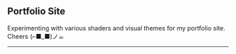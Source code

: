 ## Portfolio Site

Experimenting with various shaders and visual themes for my portfolio site. Cheers (⌐■_■)ノ☕︎

---

<!-- #
Portfolio Application

## Overview

This is a full-stack portfolio application built with React, Express, and PostgreSQL. The application displays personal profile information, social media links, and navigation sections in a clean, responsive design. It uses a modern tech stack with TypeScript throughout and implements a RESTful API architecture.

## System Architecture

The application follows a monorepo structure with clear separation between client and server code:

- **Frontend**: React with TypeScript, using Vite as the build tool
- **Backend**: Express.js server with TypeScript
- **Database**: PostgreSQL with Drizzle ORM
- **Styling**: Tailwind CSS with shadcn/ui components
- **State Management**: TanStack Query for server state management

## Key Components

### Frontend Architecture
- **React 18** with TypeScript for type safety
- **Vite** for fast development and optimized builds
- **Wouter** for lightweight client-side routing
- **TanStack Query** for efficient data fetching and caching
- **shadcn/ui** component library built on Radix UI primitives
- **Tailwind CSS** for responsive styling with custom design tokens

### Backend Architecture
- **Express.js** server with TypeScript
- **RESTful API** design with a single endpoint for portfolio data
- **Drizzle ORM** for type-safe database operations
- **Neon Database** (@neondatabase/serverless) for PostgreSQL hosting
- **Memory storage fallback** for development/testing

### Database Schema
The application uses four main tables:
- `users`: Authentication (username, password)
- `profiles`: Profile information (name, profile image, active status)
- `social_links`: Social media links with platform icons and ordering
- `navigation_sections`: Navigation menu items with URLs and ordering

### UI Components
- Modern card-based layout with responsive design
- Accessible components using Radix UI primitives
- Icon support for social platforms (GitHub, LinkedIn, Twitter, etc.)
- Keyboard navigation support
- Loading states and error handling

## Data Flow

1. **Client Request**: React component triggers API call via TanStack Query
2. **API Handler**: Express route `/api/portfolio` fetches data from storage layer
3. **Data Aggregation**: Server combines profile, social links, and navigation data
4. **Response**: JSON response sent back to client
5. **Client Update**: React component renders updated data with optimistic updates

## External Dependencies

### Core Framework Dependencies
- React ecosystem (react, react-dom, react-query)
- Express.js for server framework
- TypeScript for type safety across the stack

### Database & ORM
- Drizzle ORM for database operations
- @neondatabase/serverless for PostgreSQL connection
- Drizzle-zod for schema validation

### UI & Styling
- Tailwind CSS for styling
- Radix UI primitives for accessible components
- React Icons for social media icons
- Lucide React for additional icons

### Development Tools
- Vite for build tooling and development server
- ESBuild for server-side bundling
- TSX for TypeScript execution in development

## Deployment Strategy

The application is configured for deployment with the following setup:

- **Development**: `npm run dev` starts both client and server with hot reload
- **Build**: `npm run build` creates optimized production builds
- **Production**: `npm run start` serves the built application
- **Database**: Uses Neon Database for PostgreSQL hosting
- **Port Configuration**: Server runs on port 5000, mapped to external port 80

### Build Process
1. Vite builds the React client to `dist/public`
2. ESBuild bundles the Express server to `dist/index.js`
3. Static files are served from the public directory
4. API routes are handled by the Express server

### Environment Variables
- `DATABASE_URL`: PostgreSQL connection string
- `NODE_ENV`: Environment mode (development/production)

## Changelog

- June 20, 2025: Removed RetrowaveShader from codebase per user request - cleaned up all references and dependencies
- June 20, 2025: Portfolio now features 21 total visual themes spanning fractal mathematics, physics simulations, fluid dynamics, and atmospheric effects
- June 20, 2025: Added Volumetric Clouds shader inspired by Inigo Quilez's raymarching techniques featuring fractal noise, atmospheric perspective, and dynamic camera movement
- June 20, 2025: Added Turbulence shader based on advanced fluid dynamics simulation using layered sine waves and rotational matrices for realistic turbulent motion patterns without fire effects
- June 20, 2025: Developed three advanced fractal pattern shaders with complex mathematical formulations:
  - **Mandelbrot Set**: Dynamic Mandelbrot with morphing parameters, multi-layered Julia blending, edge detection, and smooth coloring algorithms
  - **Julia Set**: Multi-variation Julia sets with Newton fractals, orbital traps, dynamic power functions, and complex conjugate transformations  
  - **Burning Ship**: Burning ship fractal with tricorn, multicorn, and feather variations using absolute value transformations and weighted mixing
- June 20, 2025: Added shuffle button for random theme exploration across the complete shader collection
- June 20, 2025: Integrated Zippy Zaps shader from Shadertoy - a stunning electric lightning effect with 399 character golf optimization
- June 20, 2025: Implemented four cutting-edge mathematical shader themes:
  - **SDF Morph**: Complex morphing shapes using Signed Distance Fields with smooth minimum operations
  - **Fractal Noise**: Multi-scale domain warping with turbulence, ridged noise, and atmospheric effects
  - **Fluid Dynamics**: Real-time fluid simulation with vortex fields, pressure visualization, and particle advection
  - **Quantum Field**: Quantum mechanics visualization featuring wave functions, entanglement, and uncertainty principles
- June 20, 2025: Created three innovative geometric shader themes:
  - **Crystal Cells (Voronoi)**: Animated crystalline cell patterns with pulsing glow effects
  - **Kaleidoscope**: Symmetrical mandala patterns with rotating geometric elements
  - **Sacred Mandala**: Fractal mandala with flower of life geometry and golden highlights
- June 20, 2025: Moved visual theme selector to bottom center for better accessibility
- June 20, 2025: Added three new WebGL shader themes:
  - **Synthwave (Waveform)**: Retro-style audio waveform visualization with neon colors
  - **Plasma Field**: Dynamic plasma effect with multi-layered ripples and glow
  - **Cyber Grid**: Futuristic grid patterns with tunnel effects and data streams
- June 20, 2025: Enhanced color palette with 8 total visual themes
- June 20, 2025: Updated shader controls to work with all advanced shader variants
- June 20, 2025: Initial setup with portfolio application and String Theory shader

## User Preferences

Preferred communication style: Simple, everyday language.
-->